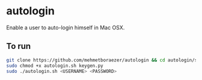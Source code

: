 # autologin
Enable a user to auto-login himself in Mac OSX.

## To run

```bash
git clone https://github.com/mehmetboraezer/autologin && cd autologin/source
sudo chmod +x autologin.sh keygen.py
sudo ./autologin.sh <USERNAME> <PASSWORD>
```
